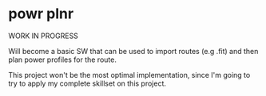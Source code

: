 # powr plnr
WORK IN PROGRESS

Will become a basic SW that can be used to import routes (e.g .fit) and then plan power profiles for the route.

This project won't be the most optimal implementation, since I'm going to try to apply my complete skillset on this project.
